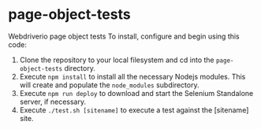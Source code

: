 # page-object-tests
Webdriverio page object tests
To install, configure and begin using this code:
1. Clone the repository to your local filesystem and cd into the `page-object-tests` directory.
1. Execute `npm install` to install all the necessary Nodejs modules. This will create and populate the `node_modules` subdirectory.
1. Execute `npm run deploy` to download and start the Selenium Standalone server, if necessary.
1. Execute `./test.sh [sitename]` to execute a test against the [sitename] site.
